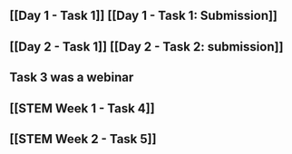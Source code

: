 ## [[Day 1 - Task 1]] [[Day 1 - Task 1: Submission]]
## [[Day 2 - Task 1]] [[Day 2 - Task 2: submission]]
## Task 3 was a webinar
## [[STEM Week 1 - Task 4]]
## [[STEM Week 2 - Task 5]]
